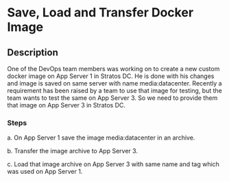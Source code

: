 # Save, Load and Transfer Docker Image

## Description

One of the DevOps team members was working on to create a new custom docker image on App Server 1 in Stratos DC. He is done with his changes and image is saved on same server with name media:datacenter. Recently a requirement has been raised by a team to use that image for testing, but the team wants to test the same on App Server 3. So we need to provide them that image on App Server 3 in Stratos DC.


### Steps

a. On App Server 1 save the image media:datacenter in an archive.


b. Transfer the image archive to App Server 3.


c. Load that image archive on App Server 3 with same name and tag which was used on App Server 1.